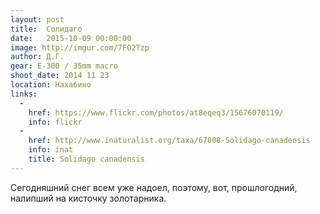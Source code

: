 ```yaml
---
layout: post
title:  Солидаго
date:   2015-10-09 00:00:00
image: http://imgur.com/7FO2Tzp
author: Д.Г.
gear: E-300 / 35mm macro
shoot_date: 2014 11 23
location: Нахабино
links:
  -
    href: https://www.flickr.com/photos/at8eqeq3/15676070119/
    info: flickr
  -
    href: http://www.inaturalist.org/taxa/67808-Solidago-canadensis
    info: inat
    title: Solidago canadensis
---
```


Сегодняшний снег всем уже надоел, поэтому, вот, прошлогодний, налипший на кисточку золотарника.
